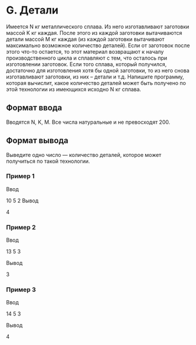 # G. Детали

Имеется N кг металлического сплава. Из него изготавливают заготовки массой K кг каждая. После этого из каждой заготовки вытачиваются детали массой M кг каждая (из каждой заготовки вытачивают максимально возможное количество деталей). Если от заготовок после этого что-то остается, то этот материал возвращают к началу производственного цикла и сплавляют с тем, что осталось при изготовлении заготовок. Если того сплава, который получился, достаточно для изготовления хотя бы одной заготовки, то из него снова изготавливают заготовки, из них – детали и т.д. Напишите программу, которая вычислит, какое количество деталей может быть получено по этой технологии из имеющихся исходно N кг сплава.

## Формат ввода

Вводятся N, K, M. Все числа натуральные и не превосходят 200.

## Формат вывода

Выведите одно число — количество деталей, которое может получиться по такой технологии.

### Пример 1

Ввод

10 5 2
Вывод

4

### Пример 2

Ввод

13 5 3

Вывод

3

### Пример 3

Ввод

14 5 3

Вывод

4

